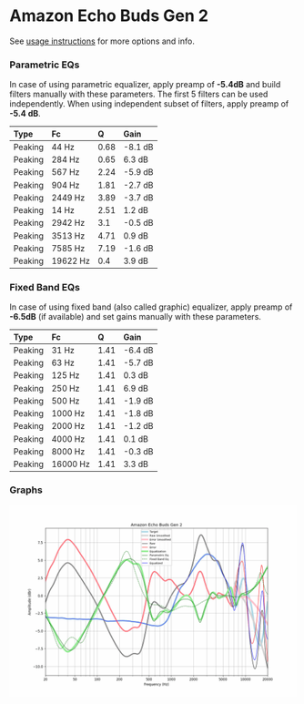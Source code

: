 # Amazon Echo Buds Gen 2
See [usage instructions](https://github.com/jaakkopasanen/AutoEq#usage) for more options and info.

### Parametric EQs
In case of using parametric equalizer, apply preamp of **-5.4dB** and build filters manually
with these parameters. The first 5 filters can be used independently.
When using independent subset of filters, apply preamp of **-5.4 dB**.

| Type    | Fc       |    Q | Gain    |
|:--------|:---------|:-----|:--------|
| Peaking | 44 Hz    | 0.68 | -8.1 dB |
| Peaking | 284 Hz   | 0.65 | 6.3 dB  |
| Peaking | 567 Hz   | 2.24 | -5.9 dB |
| Peaking | 904 Hz   | 1.81 | -2.7 dB |
| Peaking | 2449 Hz  | 3.89 | -3.7 dB |
| Peaking | 14 Hz    | 2.51 | 1.2 dB  |
| Peaking | 2942 Hz  | 3.1  | -0.5 dB |
| Peaking | 3513 Hz  | 4.71 | 0.9 dB  |
| Peaking | 7585 Hz  | 7.19 | -1.6 dB |
| Peaking | 19622 Hz | 0.4  | 3.9 dB  |

### Fixed Band EQs
In case of using fixed band (also called graphic) equalizer, apply preamp of **-6.5dB**
(if available) and set gains manually with these parameters.

| Type    | Fc       |    Q | Gain    |
|:--------|:---------|:-----|:--------|
| Peaking | 31 Hz    | 1.41 | -6.4 dB |
| Peaking | 63 Hz    | 1.41 | -5.7 dB |
| Peaking | 125 Hz   | 1.41 | 0.3 dB  |
| Peaking | 250 Hz   | 1.41 | 6.9 dB  |
| Peaking | 500 Hz   | 1.41 | -1.9 dB |
| Peaking | 1000 Hz  | 1.41 | -1.8 dB |
| Peaking | 2000 Hz  | 1.41 | -1.2 dB |
| Peaking | 4000 Hz  | 1.41 | 0.1 dB  |
| Peaking | 8000 Hz  | 1.41 | -0.3 dB |
| Peaking | 16000 Hz | 1.41 | 3.3 dB  |

### Graphs
![](./Amazon%20Echo%20Buds%20Gen%202.png)
